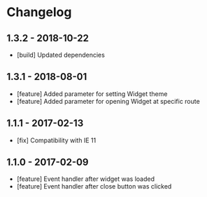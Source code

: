 # Changelog

## 1.3.2 - 2018-10-22

- [build] Updated dependencies

## 1.3.1 - 2018-08-01

- [feature] Added parameter for setting Widget theme
- [feature] Added parameter for opening Widget at specific route

## 1.1.1 - 2017-02-13

- [fix] Compatibility with IE 11

## 1.1.0 - 2017-02-09

- [feature] Event handler after widget was loaded
- [feature] Event handler after close button was clicked
